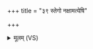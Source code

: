 +++
title = "३९ स्तेगो नक्षामत्येषि"

+++
<details><summary>मूलम् (VS)</summary>

स्ते॒गो नक्षामत्ये॑षि पृथि॒वीं म॒ही नो॒ वाता॑ इ॒ह वा॑न्तु॒ भूमौ॑।  
मि॒त्रो नो॒ अत्र॒वरु॑णो यु॒ज्यमा॑नो अ॒ग्निर्वने॒ न व्य॑सृष्ट॒ शोक॑म् ॥
</details>